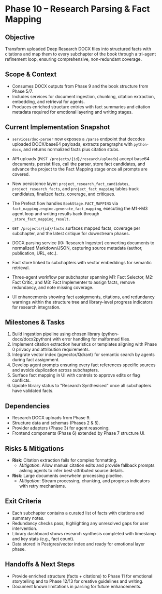 # Phase 10 – Research Parsing & Fact Mapping

## Objective
Transform uploaded Deep Research DOCX files into structured facts with citations and map them to every subchapter of the book through a tri-agent refinement loop, ensuring comprehensive, non-redundant coverage.

## Scope & Context
- Consumes DOCX outputs from Phase 9 and the book structure from Phase 5/7.
- Includes services for document ingestion, chunking, citation extraction, embedding, and retrieval for agents.
- Produces enriched structure entries with fact summaries and citation metadata required for emotional layering and writing stages.

## Current Implementation Snapshot
- `services/doc-parser` now exposes a `/parse` endpoint that decodes uploaded DOCX/base64 payloads, extracts paragraphs with `python-docx`, and returns normalized facts plus citation stubs.
- API uploads (`POST /projects/{id}/research/uploads`) accept base64 documents, persist files, call the parser, store fact candidates, and advance the project to the Fact Mapping stage once all prompts are covered.
- New persistence layer: `project_research_fact_candidates`, `project_research_facts`, and `project_fact_mapping` tables track candidates, finalized facts, coverage, and critiques.
- The Prefect flow handles `BookStage.FACT_MAPPING` via `fact_mapping.engine.generate_fact_mapping`, executing the M1→M3 agent loop and writing results back through `_store_fact_mapping_result`.
- `GET /projects/{id}/facts` surfaces mapped facts, coverage per subchapter, and the latest critique for downstream phases.

- DOCX parsing service (I0: Research Ingestor) converting documents to normalized Markdown/JSON, capturing source metadata (author, publication, URL, etc.).
- Fact store linked to subchapters with vector embeddings for semantic retrieval.
- Three-agent workflow per subchapter spanning M1: Fact Selector, M2: Fact Critic, and M3: Fact Implementer to assign facts, remove redundancy, and note missing coverage.
- UI enhancements showing fact assignments, citations, and redundancy warnings within the structure tree and library-level progress indicators for research integration.

## Milestones & Tasks
1. Build ingestion pipeline using chosen library (python-docx/docx2python) with error handling for malformed files.
2. Implement citation extraction heuristics or templates aligning with Phase 0 privacy and attribution requirements.
3. Integrate vector index (pgvector/Qdrant) for semantic search by agents during fact assignment.
4. Develop agent prompts ensuring every fact references specific sources and avoids duplication across subchapters.
5. Surface fact mapping in UI with controls to approve edits or flag conflicts.
6. Update library status to "Research Synthesised" once all subchapters have validated facts.

## Dependencies
- Research DOCX uploads from Phase 9.
- Structure data and schemas (Phases 2 & 5).
- Provider adapters (Phase 3) for agent reasoning.
- Frontend components (Phase 6) extended by Phase 7 structure UI.

## Risks & Mitigations
- **Risk**: Citation extraction fails for complex formatting.
  - *Mitigation*: Allow manual citation edits and provide fallback prompts asking agents to infer best-attributed source details.
- **Risk**: Large documents overwhelm processing pipeline.
  - *Mitigation*: Stream processing, chunking, and progress indicators with retry mechanisms.

## Exit Criteria
- Each subchapter contains a curated list of facts with citations and summary notes.
- Redundancy checks pass, highlighting any unresolved gaps for user intervention.
- Library dashboard shows research synthesis completed with timestamp and key stats (e.g., fact count).
- Data stored in Postgres/vector index and ready for emotional layer phase.

## Handoffs & Next Steps
- Provide enriched structure (facts + citations) to Phase 11 for emotional storytelling and to Phase 12/13 for creative guidelines and writing.
- Document known limitations in parsing for future enhancements.
